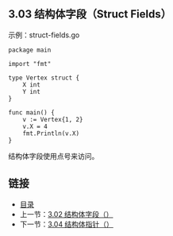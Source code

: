 ## 3.03 结构体字段（Struct Fields）

示例：struct-fields.go

    package main

    import "fmt"

    type Vertex struct {
    	X int
    	Y int
    }

    func main() {
    	v := Vertex{1, 2}
    	v.X = 4
    	fmt.Println(v.X)
    }

结构体字段使用点号来访问。

## 链接
* [目录](https://github.com/gnefiy/go-zh/blob/master/tour/directory.md)
* 上一节：[3.02 结构体字段（）](https://github.com/gnefiy/go-zh/blob/master/tour/03.02.md)
* 下一节：[3.04 结构体指针（）](https://github.com/gnefiy/go-zh/blob/master/tour/03.04.md)
